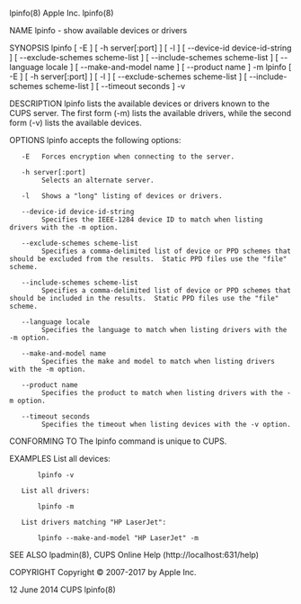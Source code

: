 lpinfo(8)                                                                                     Apple Inc.                                                                                     lpinfo(8)

NAME
       lpinfo - show available devices or drivers

SYNOPSIS
       lpinfo  [ -E ] [ -h server[:port] ] [ -l ] [ --device-id device-id-string ] [ --exclude-schemes scheme-list ] [ --include-schemes scheme-list ] [ --language locale ] [ --make-and-model name ]
       [ --product name ] -m
       lpinfo [ -E ] [ -h server[:port] ] [ -l ] [ --exclude-schemes scheme-list ] [ --include-schemes scheme-list ] [ --timeout seconds ] -v

DESCRIPTION
       lpinfo lists the available devices or drivers known to the CUPS server.  The first form (-m) lists the available drivers, while the second form (-v) lists the available devices.

OPTIONS
       lpinfo accepts the following options:

       -E   Forces encryption when connecting to the server.

       -h server[:port]
            Selects an alternate server.

       -l   Shows a "long" listing of devices or drivers.

       --device-id device-id-string
            Specifies the IEEE-1284 device ID to match when listing drivers with the -m option.

       --exclude-schemes scheme-list
            Specifies a comma-delimited list of device or PPD schemes that should be excluded from the results.  Static PPD files use the "file" scheme.

       --include-schemes scheme-list
            Specifies a comma-delimited list of device or PPD schemes that should be included in the results.  Static PPD files use the "file" scheme.

       --language locale
            Specifies the language to match when listing drivers with the -m option.

       --make-and-model name
            Specifies the make and model to match when listing drivers with the -m option.

       --product name
            Specifies the product to match when listing drivers with the -m option.

       --timeout seconds
            Specifies the timeout when listing devices with the -v option.

CONFORMING TO
       The lpinfo command is unique to CUPS.

EXAMPLES
       List all devices:

           lpinfo -v

       List all drivers:

           lpinfo -m

       List drivers matching "HP LaserJet":

           lpinfo --make-and-model "HP LaserJet" -m

SEE ALSO
       lpadmin(8), CUPS Online Help (http://localhost:631/help)

COPYRIGHT
       Copyright © 2007-2017 by Apple Inc.

12 June 2014                                                                                     CUPS                                                                                        lpinfo(8)
